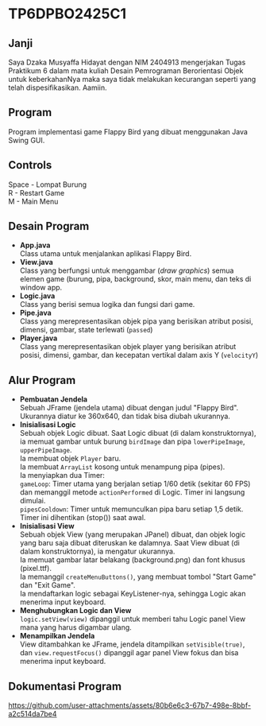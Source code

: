 # TP6DPBO2425C1
## Janji
Saya Dzaka Musyaffa Hidayat dengan NIM 2404913 mengerjakan Tugas Praktikum 6 dalam mata kuliah Desain Pemrograman Berorientasi Objek untuk keberkahanNya maka saya tidak melakukan kecurangan seperti yang telah dispesifikasikan. Aamiin.

## Program  
Program implementasi game Flappy Bird yang dibuat menggunakan Java Swing GUI.  

## Controls  
Space - Lompat Burung  
R - Restart Game  
M - Main Menu  

## Desain Program  
- **App.java**  
  Class utama untuk menjalankan aplikasi Flappy Bird.
- **View.java**  
  Class yang berfungsi untuk menggambar (_draw graphics_) semua elemen game (burung, pipa, background, skor, main menu, dan teks di window app.  
- **Logic.java**  
  Class yang berisi semua logika dan fungsi dari game. 
- **Pipe.java**  
  Class yang merepresentasikan objek pipa yang berisikan atribut posisi, dimensi, gambar, state terlewati (``passed``)  
- **Player.java**  
  Class yang merepresentasikan objek player yang berisikan atribut posisi, dimensi, gambar, dan kecepatan vertikal dalam axis Y (``velocityY``)

## Alur Program  
- **Pembuatan Jendela**  
  Sebuah JFrame (jendela utama) dibuat dengan judul "Flappy Bird". Ukurannya diatur ke 360x640, dan tidak bisa diubah ukurannya.
- **Inisialisasi Logic**  
  Sebuah objek Logic dibuat. Saat Logic dibuat (di dalam konstruktornya), ia memuat gambar untuk burung ``birdImage`` dan pipa ``lowerPipeImage``, ``upperPipeImage``.  
  Ia membuat objek ``Player`` baru.  
  Ia membuat ``ArrayList`` kosong untuk menampung pipa (pipes).  
  Ia menyiapkan dua Timer:  
  ``gameLoop``: Timer utama yang berjalan setiap 1/60 detik (sekitar 60 FPS) dan memanggil metode ``actionPerformed`` di Logic. Timer ini langsung dimulai.  
  ``pipesCooldown``: Timer untuk memunculkan pipa baru setiap 1,5 detik. Timer ini dihentikan (stop()) saat awal.  
- **Inisialisasi View**  
  Sebuah objek View (yang merupakan JPanel) dibuat, dan objek logic yang baru saja dibuat diteruskan ke dalamnya. Saat View dibuat (di dalam konstruktornya), ia mengatur ukurannya.  
  Ia memuat gambar latar belakang (background.png) dan font khusus (pixel.ttf).  
  Ia memanggil ``createMenuButtons()``, yang membuat tombol "Start Game" dan "Exit Game".  
  Ia mendaftarkan logic sebagai KeyListener-nya, sehingga Logic akan menerima input keyboard.  
- **Menghubungkan Logic dan View**  
  ``logic.setView(view)`` dipanggil untuk memberi tahu Logic panel View mana yang harus digambar ulang.  
- **Menampilkan Jendela**  
  View ditambahkan ke JFrame, jendela ditampilkan ``setVisible(true)``, dan ``view.requestFocus()`` dipanggil agar panel View fokus dan bisa menerima input keyboard.

## Dokumentasi Program  
https://github.com/user-attachments/assets/80b6e6c3-67b7-498e-8bbf-a2c514da7be4


